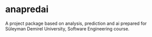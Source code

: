 # anapredai
A project package based on analysis, prediction and ai prepared for Süleyman Demirel University, Software Engineering course.
